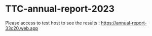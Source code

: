 # TTC-annual-report-2023

Please access to test host to see the results : https://annual-report-33c20.web.app